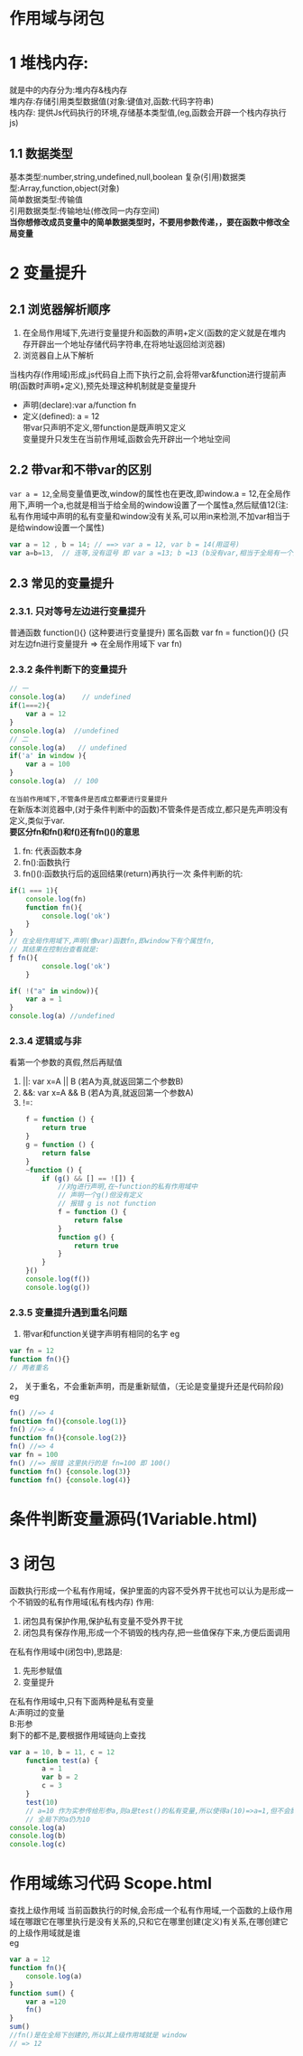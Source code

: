 # 作用域与闭包
# 1 堆栈内存:
就是中的内存分为:堆内存&栈内存  
堆内存:存储引用类型数据值(对象:键值对,函数:代码字符串)  
栈内存: 提供Js代码执行的环境,存储基本类型值,(eg,函数会开辟一个栈内存执行js)
## 1.1 数据类型  
基本类型:number,string,undefined,null,boolean
复杂(引用)数据类型:Array,function,object(对象)  
简单数据类型:传输值   
引用数据类型:传输地址(修改同一内存空间)  
__当你想修改成员变量中的简单数据类型时，不要用参数传递，，要在函数中修改全局变量__  
# 2 变量提升  
## 2.1 浏览器解析顺序  
1. 在全局作用域下,先进行变量提升和函数的声明+定义(函数的定义就是在堆内存开辟出一个地址存储代码字符串,在将地址返回给浏览器)
2. 浏览器自上从下解析

当栈内存(作用域)形成,js代码自上而下执行之前,会将带var&function进行提前声明(函数时声明+定义),预先处理这种机制就是变量提升  
* 声明(declare):var a/function fn
* 定义(defined): a = 12   
带var只声明不定义,带function是既声明又定义  
变量提升只发生在当前作用域,函数会先开辟出一个地址空间
## 2.2 带var和不带var的区别  
`var a = 12`,全局变量值更改,window的属性也在更改,即window.a = 12,在全局作用下,声明一个a,也就是相当于给全局的window设置了一个属性a,然后赋值12(注:私有作用域中声明的私有变量和window没有关系,可以用in来检测,不加var相当于是给window设置一个属性)
```JavaScript 
var a = 12 , b = 14; // ==> var a = 12, var b = 14(用逗号) 
var a=b=13,  // 连等,没有逗号 即 var a =13; b =13 (b没有var,相当于全局有一个属性b=13)
```
## 2.3 常见的变量提升 
### 2.3.1. 只对等号左边进行变量提升 
普通函数 function(){} (这种要进行变量提升)
匿名函数 var fn = function(){} (只对左边fn进行变量提升 => 在全局作用域下 var fn)
### 2.3.2 条件判断下的变量提升
```JavaScript  
// 一
console.log(a)    // undefined
if(1===2){
    var a = 12
}
console.log(a)  //undefined 
// 二
console.log(a)   // undefined 
if('a' in window ){
    var a = 100
}
console.log(a)  // 100 
```
`在当前作用域下,不管条件是否成立都要进行变量提升`  
在新版本浏览器中,(对于条件判断中的函数)不管条件是否成立,都只是先声明没有定义,类似于var.  
**要区分fn和fn()和f()还有fn()()的意思**  
1. fn: 代表函数本身
2. fn():函数执行
3. fn()():函数执行后的返回结果(return)再执行一次
条件判断的坑:  
```JavaScript
if(1 === 1){
    console.log(fn)
    function fn(){
        console.log('ok')
    }
}
// 在全局作用域下,声明(像var)函数fn,即window下有个属性fn,
// 其结果在控制台查看就是: 
ƒ fn(){
        console.log('ok')
    }
```
```JavaScript
if( !("a" in window)){
    var a = 1
}
console.log(a) //undefined

```
### 2.3.4 逻辑或与非
看第一个参数的真假,然后再赋值 
1. ||: var x=A || B (若A为真,就返回第二个参数B)
2. &&: var x=A && B (若A为真,就返回第一个参数A)
3. !=: 
```JavaScript
    f = function () {
        return true
    }
    g = function () {
        return false
    }
    ~function () {
        if (g() && [] == ![]) {
            //对g进行声明,在~function的私有作用域中
            // 声明一个g()但没有定义
            // 报错 g is not function
            f = function () {
                return false
            }
            function g() {
                return true
            }
        }
    }()
    console.log(f())
    console.log(g())
```
### 2.3.5 变量提升遇到重名问题 
1. 带var和function关键字声明有相同的名字
eg  
```JavaScript
var fn = 12 
function fn(){} 
// 两者重名 
```
2， 关于重名，不会重新声明，而是重新赋值，（无论是变量提升还是代码阶段)
eg  
```JavaScript
fn() //=> 4
function fn(){console.log(1)}
fn() //=> 4 
function fn(){console.log(2)}
fn() //=> 4 
var fn = 100 
fn() //=> 报错 这里执行的是 fn=100 即 100()
function fn() {console.log(3)}
function fn() {console.log(4)}
```
# 条件判断变量源码(1Variable.html)  
# 3 闭包 
函数执行形成一个私有作用域，保护里面的内容不受外界干扰也可以认为是形成一个不销毁的私有作用域(私有栈内存)
作用:
1. 闭包具有保护作用,保护私有变量不受外界干扰
2. 闭包具有保存作用,形成一个不销毁的栈内存,把一些值保存下来,方便后面调用

在私有作用域中(闭包中),思路是:
1. 先形参赋值
2. 变量提升 

在私有作用域中,只有下面两种是私有变量  
A:声明过的变量  
B:形参  
剩下的都不是,要根据作用域链向上查找
```JavaScript
var a = 10, b = 11, c = 12
    function test(a) {
        a = 1  
        var b = 2
        c = 3
    }
    test(10) 
    // a=10 作为实参传给形参a,则a是test()的私有变量,所以使得a(10)=>a=1,但不会影响到全局下的a,
    // 全局下的a仍为10
console.log(a)
console.log(b)
console.log(c)
```
# 作用域练习代码 Scope.html 
查找上级作用域 
当前函数执行的时候,会形成一个私有作用域,一个函数的上级作用域在哪跟它在哪里执行是没有关系的,只和它在哪里创建(定义)有关系,在哪创建它的上级作用域就是谁  
eg 
```JavaScript
var a = 12
function fn(){
    console.log(a)
}
function sum() {
    var a =120
    fn()
}
sum() 
//fn()是在全局下创建的,所以其上级作用域就是 window
// => 12 
```
